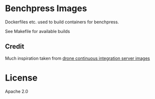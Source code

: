
# Benchpress Images

Dockerfiles etc. used to build containers for benchpress.

See Makefile for available builds

## Credit

Much inspiration taken from [drone continuous integration server images](https://github.com/drone/images/)

# License

Apache 2.0